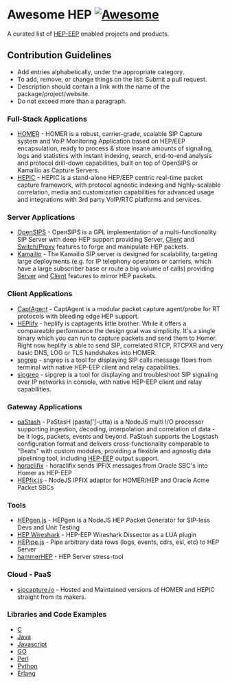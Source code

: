 # Awesome HEP  [![Awesome](https://cdn.rawgit.com/sindresorhus/awesome/d7305f38d29fed78fa85652e3a63e154dd8e8829/media/badge.svg)](https://github.com/sindresorhus/awesome)
A curated list of [HEP-EEP](https://github.com/sipcapture/hep) enabled projects and products.

## Contribution Guidelines
* Add entries alphabetically, under the appropriate category.
* To add, remove, or change things on the list: Submit a pull request.
* Description should contain a link with the name of the package/project/website.
* Do not exceed more than a paragraph.

### Full-Stack Applications
* [HOMER](http://github.com/sipcapture/homer) - HOMER is a robust, carrier-grade, scalable SIP Capture system and VoiP Monitoring Application based on HEP/EEP encapsulation, ready to process & store insane amounts of signaling, logs and statistics with instant indexing, search, end-to-end analysis and protocol drill-down capabilities, built on top of OpenSIPS or Kamailio as Capture Servers.
* [HEPIC](http://hepic.tel) - HEPIC is a stand-alone HEP/EEP centric real-time packet capture framework, with protocol agnostic indexing and highly-scalable correlation, media and customization capabilities for advanced usage and integrations with 3rd party VoIP/RTC platforms and services.

### Server Applications
* [OpenSIPS](https://opensips.org) - OpenSIPS is a GPL implementation of a multi-functionality SIP Server with deep HEP support providing Server, [Client](http://www.opensips.org/html/docs/modules/2.2.x/siptrace.html) and [Switch/Proxy](https://github.com/sipcapture/homer/wiki/Examples%3A-opensips-hepswitch) features to forge and manipulate HEP packets.
* [Kamailio](https://github.com/kamailio/kamailio) - The Kamailio SIP server is designed for scalability, targeting large deployments (e.g. for IP telephony operators or carriers, which have a large subscriber base or route a big volume of calls) providing [Server](https://www.kamailio.org/docs/modules/5.0.x/modules/sipcapture.html) and [Client](https://www.kamailio.org/docs/modules/5.0.x/modules/siptrace.html) features to mirror HEP packets.

### Client Applications
* [CaptAgent](https://github.com/sipcapture/captagent) - CaptAgent is a modular packet capture agent/probe for RT protocols with bleeding edge HEP support.
* [HEPlify](https://github.com/sipcapture/heplify) - heplify is captagents little brother. While it offers a compareable performance the design goal was simplicity. It's a single binary which you can run to capture packets and send them to Homer. Right now heplify is able to send SIP, correlated RTCP, RTCPXR and very basic DNS, LOG or TLS handshakes into HOMER.
* [sngrep](https://github.com/irontec/sngrep) - sngrep is a tool for displaying SIP calls message flows from terminal with native HEP-EEP client and relay capabilities.
* [sipgrep](https://github.com/sipcapture/sipgrep) - sipgrep is a tool for displaying and troubleshoot SIP signaling over IP networks in console, with native HEP-EEP client and relay capabilities.

### Gateway Applications
* [paStash](https://github.com/sipcapture/pastash) - PaStasH (pastaʃ'ʃ-utta) is a NodeJS multi I/O processor supporting ingestion, decoding, interpolation and correlation of data - be it logs, packets, events and beyond. PaStash supports the Logstash configuration format and delivers cross-functionality comparable to "Beats" with custom modules, providing a flexible and agnostig data pipelining tool, including [HEP-EEP](https://github.com/sipcapture/paStash/blob/master/docs/outputs/hep.md) output support.
* [horaclifix](https://github.com/negbie/horaclifix) - horaclifix sends IPFIX messages from Oracle SBC's into Homer as HEP-EEP
* [HEPfix.js](https://github.com/sipcapture/hepfix.js) - NodeJS IPFIX adaptor for HOMER/HEP and Oracle Acme Packet SBCs

### Tools
* [HEPgen.js](https://github.com/sipcapture/hepgen.js) - HEPgen is a NodeJS HEP Packet Generator for SIP-less Devs and Unit Testing
* [HEP Wireshark](https://github.com/sipcapture/hep-wireshark) - HEP-EEP Wireshark Dissector as a LUA plugin
* [HEPipe.js](https://github.com/sipcapture/hepipe.js) - Pipe arbitrary data rows (logs, events, cdrs, esl, etc) to HEP Server
* [hammerHEP](https://github.com/negbie/hammerHEP) - HEP Server stress-tool

### Cloud - PaaS
* [sipcapture.io](https://sipcapture.io) - Hosted and Maintained versions of HOMER and HEPIC straight from its makers.

### Libraries and Code Examples
  * [C](https://github.com/sipcapture/hep-c)
  * [Java](https://github.com/sipcapture/hep-java)
  * [Javascript](https://github.com/sipcapture/hep-js)
  * [GO](https://github.com/sipcapture/hep-go)
  * [Perl](https://github.com/sipcapture/hep-perl)
  * [Python](https://github.com/sipcapture/hep-python)
  * [Erlang](https://github.com/sipcapture/hep-erlang)
